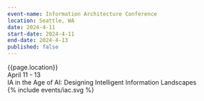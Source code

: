 ```yaml
---
event-name: Information Architecture Conference
location: Seattle, WA
date: 2024-4-11
start-date: 2024-4-11
end-date: 2024-4-13
published: false
---
```


<div class="grid-x cell">
  <div class="detailing cell grid-x align-justify">
    <div class="cell shrink">{{page.location}}</div>
    <div class="cell shrink">April 11 - 13</div>
  </div>
  <div class="cell tagline">
    IA in the Age of AI: Designing Intelligent Information Landscapes
  </div>
  <div class="logo-wrapper cell">
    {% include events/iac.svg %}
  </div>
</div>